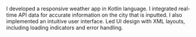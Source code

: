 I developed a responsive weather app in Kotlin language. 
I integrated real-time API data for accurate information on the city 
that is inputted. I also implemented an intuitive user interface.
Led UI design with XML layouts, including loading indicators and error handling.
